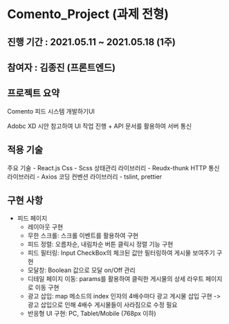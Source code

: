 # Comento_Project (과제 전형)

## 진행 기간 : 2021.05.11 ~ 2021.05.18 (1주)

## 참여자 : 김종진 (프론트엔드)

## 프로젝트 요약

Comento 피드 시스템 개발하기UI

Adobc XD 시안 참고하여 UI 작업 진행 + API 문서를 활용하여 서버 통신

## 적용 기술

주요 기술 - React.js
Css - Scss 
상태관리 라이브러리 - Reudx-thunk
HTTP 통신 라이브러리 - Axios
코딩 컨벤션 라이브러리 - tslint, prettier

## 구현 사항

- 피드 페이지
  - 레이아웃 구현
  - 무한 스크롤: 스크롤 이벤트를 활용하여 구현
  - 피드 정렬: 오름차순, 내림차순 버튼 클릭시 정렬 기능 구현
  - 피드 필터링: Input CheckBox의 체크된 값만 필터링하여 게시물 보여주기 구현
  - 모달창: Boolean 값으로 모달 on/Off 관리 
  - 디테일 페이지 이동: params를 활용하여 클릭한 게시물의 상세 라우트 페이지로 이동 구현
  - 광고 삽입: map 메소드의 index 인자의 4배수마다 광고 게시물 삽입 구현 
  -> 광고 삽입으로 인해 4배수 게시물들이 사라짐으로 수정 필요
  - 반응형 UI 구현: PC, Tablet/Mobile (768px 이하) 
